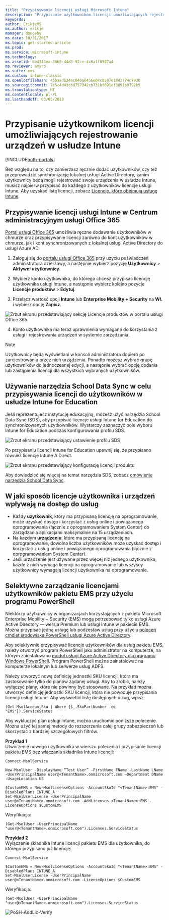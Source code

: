 ```yaml
---
title: "Przypisywanie licencji usługi Microsoft Intune"
description: "Przypisanie użytkownikom licencji umożliwiających rejestrowanie w usłudze Intune"
keywords: 
author: ErikjeMS
ms.author: erikje
manager: dougeby
ms.date: 10/31/2017
ms.topic: get-started-article
ms.prod: 
ms.service: microsoft-intune
ms.technology: 
ms.assetid: bb4314ea-88b5-44d3-92ce-4c6aff0587a4
ms.reviewer: amyro
ms.suite: ems
ms.custom: intune-classic
ms.openlocfilehash: 45baadb24ac646a6456e04c85a701842774c7930
ms.sourcegitcommit: 7e5c4d43cbd757342cb731bf691ef3891b0792b5
ms.translationtype: HT
ms.contentlocale: pl-PL
ms.lasthandoff: 03/05/2018
---
```

# <a name="assign-licenses-to-users-so-they-can-enroll-devices-in-intune"></a>Przypisanie użytkownikom licencji umożliwiających rejestrowanie urządzeń w usłudze Intune

[!INCLUDE[both-portals](./includes/note-for-both-portals.md)]

Bez względu na to, czy zamierzasz ręcznie dodać użytkowników, czy też przeprowadzić synchronizację lokalnej usługi Active Directory, zanim użytkownicy będą mogli rejestrować swoje urządzenia w usłudze Intune, musisz najpierw przypisać do każdego z użytkowników licencję usługi Intune. Aby uzyskać listę licencji, zobacz [Licencje, które obejmują usługę Intune](licenses.md).

## <a name="assign-an-intune-license-in-the-office-365-admin-center"></a>Przypisywanie licencji usługi Intune w Centrum administracyjnym usługi Office 365

[Portal usługi Office 365](http://go.microsoft.com/fwlink/p/?LinkId=698854) umożliwia ręczne dodawanie użytkowników w chmurze oraz przypisywanie licencji zarówno do kont użytkowników w chmurze, jak i kont synchronizowanych z lokalnej usługi Active Directory do usługi Azure AD.

1.  Zaloguj się do [portalu usługi Office 365](http://go.microsoft.com/fwlink/p/?LinkId=698854) przy użyciu poświadczeń administratora dzierżawy, a następnie wybierz pozycję **Użytkownicy** > **Aktywni użytkownicy**.

2.  Wybierz konto użytkownika, do którego chcesz przypisać licencję użytkownika usługi Intune, a następnie wybierz kolejno pozycje **Licencje produktów** > **Edytuj**.

3.  Przełącz wartość opcji **Intune** lub **Enterprise Mobility + Security** na **Wł.** i wybierz opcję **Zapisz**.

  ![Zrzut ekranu przedstawiający sekcję Licencje produktów w portalu usługi Office 365.](./media/office-assign-license.png)

4. Konto użytkownika ma teraz uprawnienia wymagane do korzystania z usługi i rejestrowania urządzeń w systemie zarządzania.

> [!NOTE]
> Użytkownicy będą wyświetlani w konsoli administratora dopiero po zarejestrowaniu przez nich urządzenia. Ponadto możesz wybrać grupę użytkowników do jednoczesnej edycji, a następnie wybrać opcję dodania lub zastąpienia licencji dla wszystkich wybranych użytkowników.

## <a name="use-school-data-sync-to-assign-licenses-to-users-in-intune-for-education"></a>Używanie narzędzia School Data Sync w celu przypisywania licencji do użytkowników w usłudze Intune for Education
Jeśli reprezentujesz instytucję edukacyjną, możesz użyć narzędzia School Data Sync (SDS), aby przypisać licencje usługi Intune for Education do synchronizowanych użytkowników. Wystarczy zaznaczyć pole wyboru Intune for Education podczas konfigurowania profilu SDS.  

![Zrzut ekranu przedstawiający ustawienie profilu SDS](./media/i4e-sds-profile-setup-setting.png)

Po przypisaniu licencji Intune for Education upewnij się, że przypisano również licencję Intune A Direct.

![Zrzut ekranu przedstawiający konfigurację licencji produktu](./media/i4e-set-licenses.png)

Aby dowiedzieć się więcej na temat narzędzia SDS, zobacz [omówienie narzędzia School Data Sync](https://support.office.com/article/Overview-of-School-Data-Sync-and-Classroom-f3d1147b-4ade-4905-8518-508e729f2e91).

## <a name="how-user-and-device-licenses-affect-access-to-services"></a>W jaki sposób licencje użytkownika i urządzeń wpływają na dostęp do usług
* Każdy **użytkownik**, który ma przypisaną licencję na oprogramowanie, może uzyskać dostęp i korzystać z usług online i powiązanego oprogramowania (łącznie z oprogramowaniem System Center) do zarządzania aplikacjami maksymalnie na 15 urządzeniach.
* Na każdym **urządzeniu**, które ma przypisaną licencję na oprogramowanie, dowolna liczba użytkowników może uzyskać dostęp i korzystać z usług online i powiązanego oprogramowania (łącznie z oprogramowaniem System Center).
* Jeśli urządzenie jest używane przez więcej niż jednego użytkownika, każde z nich wymaga licencji na oprogramowanie lub wszyscy użytkownicy wymagają licencji użytkownika na oprogramowanie.

## <a name="use-powershell-to-selectively-manage-ems-user-licenses"></a>Selektywne zarządzanie licencjami użytkowników pakietu EMS przy użyciu programu PowerShell
Niektórzy użytkownicy w organizacjach korzystających z pakietu Microsoft Enterprise Mobility + Security (EMS) mogą potrzebować tylko usługi Azure Active Directory — wersja Premium lub usługi Intune w pakiecie EMS. Można przypisać jedną usługę lub podzestaw usług przy użyciu [poleceń cmdlet środowiska PowerShell usługi Azure Active Directory](https://msdn.microsoft.com/library/jj151815.aspx).

Aby selektywnie przypisywać licencje użytkowników dla usług pakietu EMS, należy otworzyć program PowerShell jako administrator na komputerze, na którym zainstalowano [moduł usługi Azure Active Directory dla programu Windows PowerShell](https://msdn.microsoft.com/library/jj151815.aspx#bkmk_installmodule). Program PowerShell można zainstalować na komputerze lokalnym lub serwerze usług ADFS.

Należy utworzyć nową definicję jednostki SKU licencji, która ma zastosowanie tylko do planów żądanej usługi. Aby to zrobić, należy wyłączyć plany, które nie powinny być stosowane. Na przykład można utworzyć definicję jednostki SKU licencji, która nie powoduje przypisania licencji usługi Intune. Aby wyświetlić listę dostępnych usług, wpisz:

    (Get-MsolAccountSku | Where {$_.SkuPartNumber -eq "EMS"}).ServiceStatus

Aby wykluczyć plan usługi Intune, można uruchomić poniższe polecenie. Można użyć tej samej metody do rozszerzenia całej grupy zabezpieczeń lub skorzystać z bardziej szczegółowych filtrów.

**Przykład 1**<br>
Utworzenie nowego użytkownika w wierszu polecenia i przypisanie licencji pakietu EMS bez włączania składnika Intune licencji:

    Connect-MsolService

    New-MsolUser -DisplayName “Test User” -FirstName FName -LastName LName -UserPrincipalName user@<TenantName>.onmicrosoft.com –Department DName -UsageLocation US

    $CustomEMS = New-MsolLicenseOptions -AccountSkuId "<TenantName>:EMS" -DisabledPlans INTUNE_A
    Set-MsolUserLicense -UserPrincipalName user@<TenantName>.onmicrosoft.com -AddLicenses <TenantName>:EMS -LicenseOptions $CustomEMS


Weryfikacja:

    (Get-MsolUser -UserPrincipalName "user@<TenantName>.onmicrosoft.com").Licenses.ServiceStatus

**Przykład 2**<br>
Wyłączenie składnika Intune licencji pakietu EMS dla użytkownika, do którego przypisano już licencję:

    Connect-MsolService

    $CustomEMS = New-MsolLicenseOptions -AccountSkuId "<TenantName>:EMS" -DisabledPlans INTUNE_A
    Set-MsolUserLicense -UserPrincipalName user@<TenantName>.onmicrosoft.com -LicenseOptions $CustomEMS

Weryfikacja:

    (Get-MsolUser -UserPrincipalName "user@<TenantName>.onmicrosoft.com").Licenses.ServiceStatus

![PoSH-AddLic-Verify](./media/posh-addlic-verify.png)
